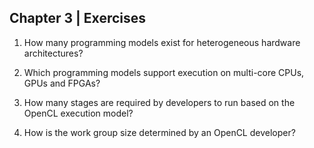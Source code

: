 ## Chapter 3 | Exercises

1. How many programming models exist for heterogeneous hardware architectures?


2. Which programming models support execution on multi-core CPUs, GPUs and FPGAs?

 
3. How many stages are required by developers to run based on the OpenCL execution model?


4. How is the work group size determined by an OpenCL developer?
